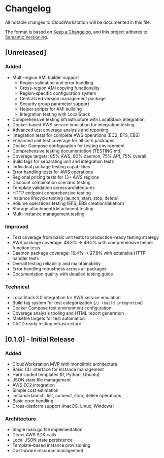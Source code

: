# Changelog

All notable changes to CloudWorkstation will be documented in this file.

The format is based on [Keep a Changelog](https://keepachangelog.com/en/1.0.0/),
and this project adheres to [Semantic Versioning](https://semver.org/spec/v2.0.0.html).

## [Unreleased]

### Added
- Multi-region AMI builder support
  - Region validation and error handling
  - Cross-region AMI copying functionality
  - Region-specific configuration system
  - Centralized version management package
  - Security group parameter support
  - Helper scripts for AMI building
  - Integration testing with LocalStack
- Comprehensive testing infrastructure with LocalStack integration
- Docker-based AWS service emulation for integration testing
- Advanced test coverage analysis and reporting
- Integration tests for complete AWS operations (EC2, EFS, EBS)
- Enhanced unit test coverage for all core packages
- Docker Compose configuration for testing environment
- Comprehensive testing documentation (TESTING.md)
- Coverage targets: 85% AWS, 80% daemon, 75% API, 75% overall
- Build tags for separating unit and integration tests
- Individual package testing capabilities
- Error handling tests for AWS operations
- Regional pricing tests for 13+ AWS regions
- Discount combination scenario testing
- Template validation across architectures
- HTTP endpoint comprehensive testing
- Instance lifecycle testing (launch, start, stop, delete)
- Volume operations testing (EFS, EBS creation/deletion)
- Storage attachment/detachment testing
- Multi-instance management testing

### Improved
- Test coverage from basic unit tests to production-ready testing strategy
- AWS package coverage: 48.3% → 49.5% with comprehensive helper function tests
- Daemon package coverage: 16.4% → 27.8% with extensive HTTP handler tests
- Overall testing reliability and maintainability
- Error handling robustness across all packages
- Documentation quality with detailed testing guide

### Technical
- LocalStack 3.0 integration for AWS service emulation
- Build tag system for test categorization (`// +build integration`)
- Docker Compose test environment configuration
- Coverage analysis tooling and HTML report generation
- Makefile targets for test automation
- CI/CD ready testing infrastructure

## [0.1.0] - Initial Release

### Added
- CloudWorkstation MVP with monolithic architecture
- Basic CLI interface for instance management
- Hard-coded templates (R, Python, Ubuntu)
- JSON state file management
- AWS EC2 integration
- Simple cost estimation
- Instance launch, list, connect, stop, delete operations
- Basic error handling
- Cross-platform support (macOS, Linux, Windows)

### Architecture
- Single main.go file implementation
- Direct AWS SDK calls
- Local JSON state persistence
- Template-based instance provisioning
- Cost-aware resource management